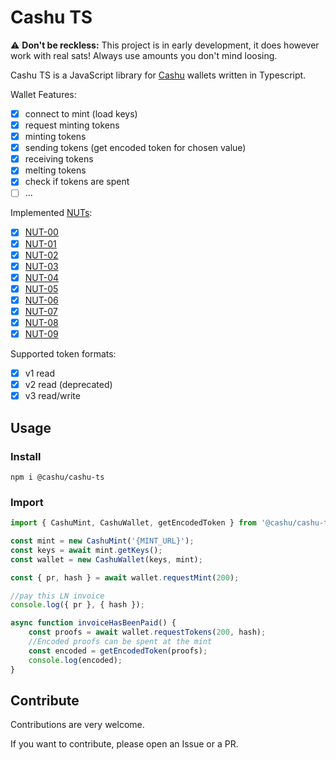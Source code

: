 # Cashu TS

⚠️ **Don't be reckless:** This project is in early development, it does however work with real sats! Always use amounts you don't mind loosing.

Cashu TS is a JavaScript library for [Cashu](https://github.com/cashubtc) wallets written in Typescript.

Wallet Features:

- [x] connect to mint (load keys)
- [x] request minting tokens
- [x] minting tokens
- [x] sending tokens (get encoded token for chosen value)
- [x] receiving tokens
- [x] melting tokens
- [x] check if tokens are spent
- [ ] ...

Implemented [NUTs](https://github.com/cashubtc/nuts/):

- [x] [NUT-00](https://github.com/cashubtc/nuts/blob/main/00.md)
- [x] [NUT-01](https://github.com/cashubtc/nuts/blob/main/01.md)
- [x] [NUT-02](https://github.com/cashubtc/nuts/blob/main/02.md)
- [x] [NUT-03](https://github.com/cashubtc/nuts/blob/main/03.md)
- [x] [NUT-04](https://github.com/cashubtc/nuts/blob/main/04.md)
- [x] [NUT-05](https://github.com/cashubtc/nuts/blob/main/05.md)
- [x] [NUT-06](https://github.com/cashubtc/nuts/blob/main/06.md)
- [x] [NUT-07](https://github.com/cashubtc/nuts/blob/main/07.md)
- [x] [NUT-08](https://github.com/cashubtc/nuts/blob/main/08.md)
- [x] [NUT-09](https://github.com/cashubtc/nuts/blob/main/09.md)

Supported token formats:

- [x] v1 read
- [x] v2 read (deprecated)
- [x] v3 read/write

## Usage

### Install

```shell
npm i @cashu/cashu-ts
```

### Import

```typescript
import { CashuMint, CashuWallet, getEncodedToken } from '@cashu/cashu-ts';

const mint = new CashuMint('{MINT_URL}');
const keys = await mint.getKeys();
const wallet = new CashuWallet(keys, mint);

const { pr, hash } = await wallet.requestMint(200);

//pay this LN invoice
console.log({ pr }, { hash });

async function invoiceHasBeenPaid() {
	const proofs = await wallet.requestTokens(200, hash);
	//Encoded proofs can be spent at the mint
	const encoded = getEncodedToken(proofs);
	console.log(encoded);
}
```

## Contribute

Contributions are very welcome.

If you want to contribute, please open an Issue or a PR.
